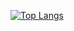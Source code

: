 
[![Top Langs](https://github-readme-stats.vercel.app/api/top-langs/?username=sanjami2010&langs_count=5)](https://github.com/sanjami2010/github-readme-stats)
# &nbsp;





